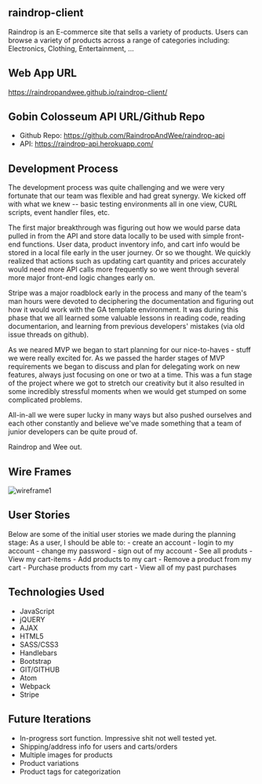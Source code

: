 ## raindrop-client
  Raindrop is an E-commerce site that sells a variety of products. Users can
  browse a variety of products across a range of categories including: Electronics,
  Clothing, Entertainment, ...


## Web App URL

https://raindropandwee.github.io/raindrop-client/

## Gobin Colosseum API URL/Github Repo

- Github Repo: https://github.com/RaindropAndWee/raindrop-api
- API: https://raindrop-api.herokuapp.com/

## Development Process
The development process was quite challenging and we were very fortunate that our team was flexible and had great synergy. We kicked off with what we knew -- basic testing environments all in one view, CURL scripts, event handler files, etc.

The first major breakthrough was figuring out how we would parse data pulled in from the API and store data locally to be used with simple front-end functions. User data, product inventory info, and cart info would be stored in a local file early in the user journey. Or so we thought. We quickly realized that actions such as updating cart quantity and prices accurately would need more API calls more frequently so we went through several more major front-end logic changes early on.

Stripe was a major roadblock early in the process and many of the team's man hours were devoted to deciphering the documentation and figuring out how it would work with the GA template environment. It was during this phase that we all learned some valuable lessons in reading code, reading documentarion, and learning from previous developers' mistakes (via old issue threads on github).

As we neared MVP we began to start planning for our nice-to-haves - stuff we were really excited for. As we passed the harder stages of MVP requirements we began to discuss and plan for delegating work on new features, always just focusing on one or two at a time. This was a fun stage of the project where we got to stretch our creativity but it also resulted in some incredibly stressful moments when we would get stumped on some complicated problems.

All-in-all we were super lucky in many ways but also pushed ourselves and each other constantly and believe we've made something that a team of junior developers can be quite proud of.

Raindrop and Wee out.

## Wire Frames
![wireframe1](https://imgur.com/fWnevD0)


## User Stories
Below are some of the initial user stories we made during the planning stage:
  As a user, I should be able to:
    - create an account
    - login to my account
    - change my password
    - sign out of my account
    - See all produts
    - View my cart-items
    - Add products to my cart
    - Remove a product from my cart
    - Purchase products from my cart
    - View all of my past purchases

## Technologies Used
* JavaScript
* jQUERY
* AJAX
* HTML5
* SASS/CSS3
* Handlebars
* Bootstrap
* GIT/GITHUB
* Atom
* Webpack
* Stripe

## Future Iterations
- In-progress sort function. Impressive shit not well tested yet.
- Shipping/address info for users and carts/orders
- Multiple images for products
- Product variations
- Product tags for categorization
